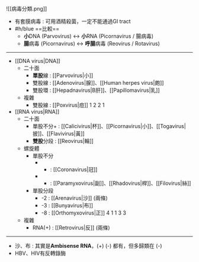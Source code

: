 ![[病毒分類.png]]
- 有套膜病毒 : 可用酒精殺菌，一定不能通過GI tract
- #h/blue ==比較==
	- **小**DNA (Parvovirus) <-> **小**RNA (Picornavirus / 腸病毒)
	- **腸**病毒 (Picornavirus) <-> **呼腸**病毒 (Reovirus / Rotavirus)
***
- [[DNA virus|DNA]]
	- 二十面
		- **單股**線 : [[Parvovirus|小]]
		- 雙股線 : [[Adenovirus|腺]]、[[Human herpes virus|皰]]
		- 雙股環 : [[Hepadnavirus|B肝]]、[[Papillomavirus|乳]]
	- 複雜
		- 雙股線 : [[Poxvirus|痘]]
1 2 2 1
- [[RNA virus|RNA]]
	- 二十面
		- 單股不分+ : [[Calicivirus|杯]]、[[Picornavirus|小]]、[[Togavirus|披]]、[[Flavivirus|黃]]
		- **雙股**分段 : [[Reovirus|輪]]
	- 螺旋體
		- 單股不分
			- + : [[Coronavirus|冠]]
			- - : [[Paramyxovirus|副]]、[[Rhadovirus|桿]]、[[Filovirus|絲]]
		- 單股分段
			- -2 : [[Arenavirus|沙]] (兩條)
			- -3 : [[Bunyavirus|布]]
			- -8 : [[Orthomyxovirus|正]]
  4 1 1 3 3
	- 複雜
		- RNA(+) : [[Retrovirus|反]] (兩條)
***
- 沙、布 : 其實是**Ambisense RNA**，(+) (-) 都有，但多歸類在 (-)
- HBV、HIV有反轉錄酶
